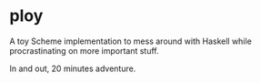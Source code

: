 # ploy

A toy Scheme implementation to mess around with Haskell while procrastinating on more important stuff.

In and out, 20 minutes adventure.

